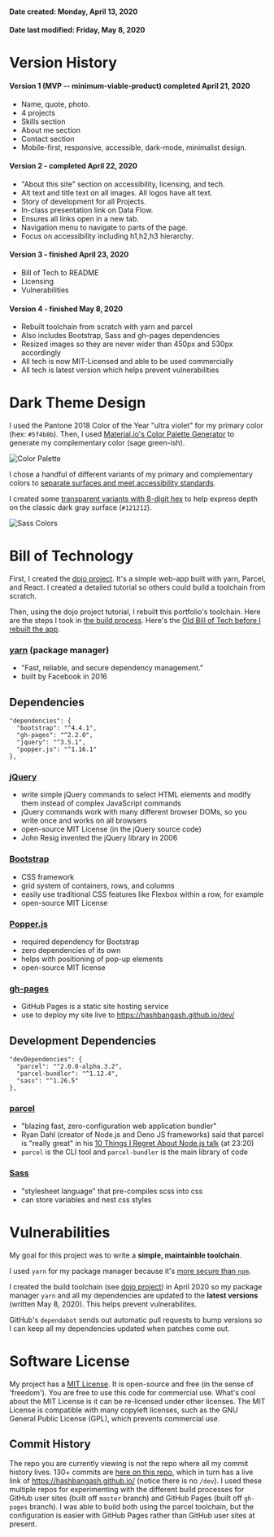 #### Date created: Monday, April 13, 2020
#### Date last modified: Friday, May 8, 2020

# Version History

#### Version 1 (MVP -- minimum-viable-product) completed April 21, 2020
  - Name, quote, photo.
  - 4 projects
  - Skills section
  - About me section
  - Contact section
  - Mobile-first, responsive, accessible, dark-mode, minimalist design.

#### Version 2 - completed April 22, 2020
  - "About this site" section on accessibility, licensing, and tech.
  - Alt text and title text on all images. All logos have alt text.
  - Story of development for all Projects.
  - In-class presentation link on Data Flow.
  - Ensures all links open in a new tab.
  - Navigation menu to navigate to parts of the page.
  - Focus on accessibility including h1,h2,h3 hierarchy.

#### Version 3 - finished April 23, 2020
  - Bill of Tech to README
  - Licensing
  - Vulnerabilities

#### Version 4 - finished May 8, 2020
  - Rebuilt toolchain from scratch with yarn and parcel
  - Also includes Bootstrap, Sass and gh-pages dependencies
  - Resized images so they are never wider than 450px and 530px accordingly
  - All tech is now MIT-Licensed and able to be used commercially
  - All tech is latest version which helps prevent vulnerabilities

# Dark Theme Design

I used the Pantone 2018 Color of the Year "ultra violet" for my primary color (hex: `#5f4b8b`). Then, I used [Material.io's Color Palette Generator](https://material.io/design/color/the-color-system.html#tools-for-picking-colors) to generate my complementary color (sage green-ish).

![Color Palette](https://user-images.githubusercontent.com/22508682/81463195-93870a00-9185-11ea-8fd8-a2a7f0fe3f0b.png)

I chose a handful of different variants of my primary and complementary colors to [separate surfaces and meet accessibility standards](https://material.io/design/color/dark-theme.html).

I created some [transparent variants with 8-digit hex](https://css-tricks.com/8-digit-hex-codes/) to help express depth on the classic dark gray surface (`#121212`).

![Sass Colors](https://user-images.githubusercontent.com/22508682/81463197-94b83700-9185-11ea-9418-83240ba2a03b.png)

# Bill of Technology

First, I created the [dojo project](https://github.com/hashbangash/dojo). It's a simple web-app built with yarn, Parcel, and React. I created a detailed tutorial so others could build a toolchain from scratch.

Then, using the dojo project tutorial, I rebuilt this portfolio's toolchain. Here are the steps I took in [the build process](/v4_build.md). Here's the [Old Bill of Tech before I rebuilt the app](./version_history.md).

### [yarn](https://yarnpkg.com/) (package manager)
 - "Fast, reliable, and secure dependency management."
 - built by Facebook in 2016

## Dependencies
```
"dependencies": {
  "bootstrap": "^4.4.1",
  "gh-pages": "^2.2.0",
  "jquery": "^3.5.1",
  "popper.js": "^1.16.1"
},
```

### [jQuery](https://jquery.com/)
 - write simple jQuery commands to select HTML elements and modify them instead of complex JavaScript commands
 - jQuery commands work with many different browser DOMs, so you write once and works on all browsers
 - open-source MIT License (in the jQuery source code)
 - John Resig invented the jQuery library in 2006

### [Bootstrap](https://getbootstrap.com/)
 - CSS framework
 - grid system of containers, rows, and columns
 - easily use traditional CSS features like Flexbox within a row, for example
 - open-source MIT License

### [Popper.js](https://popper.js.org/)
 - required dependency for Bootstrap
 - zero dependencies of its own
 - helps with positioning of pop-up elements
 - open-source MIT license

### [gh-pages](https://pages.github.com/)
 - GitHub Pages is a static site hosting service
 - use to deploy my site live to <https://hashbangash.github.io/dev/>

## Development Dependencies
```
"devDependencies": {
  "parcel": "^2.0.0-alpha.3.2",
  "parcel-bundler": "^1.12.4",
  "sass": "^1.26.5"
},
```

### [parcel](https://parceljs.org/)
 - "blazing fast, zero-configuration web application bundler"
 - Ryan Dahl (creator of Node.js and Deno JS frameworks) said that parcel is "really great" in his [10 Things I Regret About Node.js talk](https://www.youtube.com/watch?v=M3BM9TB-8yA) (at 23:20)
 - `parcel` is the CLI tool and `parcel-bundler` is the main library of code

### [Sass](https://sass-lang.com/documentation)
 - "stylesheet language" that pre-compiles scss into css
 - can store variables and nest css styles

# Vulnerabilities

My goal for this project was to write a **simple, maintainble toolchain**.

I used `yarn` for my package manager because it's [more secure than `npm`](https://engineering.fb.com/web/yarn-a-new-package-manager-for-javascript/).

I created the build toolchain (see [dojo project](https://github.com/hashbangash/dojo)) in April 2020 so my package manager `yarn` and all my dependencies are updated to the **latest versions** (written May 8, 2020). This helps prevent vulnerabilites.

GitHub's `dependabot` sends out automatic pull requests to bump versions so I can keep all my dependencies updated when patches come out.

# Software License
My project has a [MIT License](https://jquery.org/license/). It is open-source and free (in the sense of 'freedom'). You are free to use this code for commercial use. What's cool about the MIT License is it can be re-licensed under other licenses. The MIT License is compatible with many copyleft licenses, such as the GNU General Public License (GPL), which prevents commercial use.

## Commit History

The repo you are currently viewing is not the repo where all my commit history lives. 130+ commits are [here on this repo](https://github.com/hashbangash/hashbangash.github.io), which in turn has a live link of <https://hashbangash.github.io/> (notice there is no `/dev`). I used these multiple repos for experimenting with the different build processes for GitHub user sites (built off `master` branch) and GitHub Pages (built off `gh-pages` branch). I was able to build both using the parcel toolchain, but the configuration is easier with GitHub Pages rather than GitHub user sites at present.
